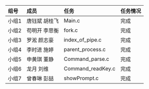 | 组号  | 成员                    | 任务   | 任务情况 |
| :---- | :---------------------- | :----- | :------- |
| 小组1 | 唐钰斌 胡桂飞    | Main.c | 完成   |
| 小组2 | 苟明开 李思衡   | fork.c | 完成   |
| 小组3 | 罗淞 颜志豪       | index_of_pipe.c | 完成   |
| 小组4 | 李时进 施婷  | parent_process.c | 完成   |
| 小组5 | 申黄琪 董静  | Command_parse.c | 完成   |
| 小组6 | 龙月 刘维    | Command_readKey.c | 完成   |
| 小组7 | 曾春琳 彭喆  | showPrompt.c | 完成   |
